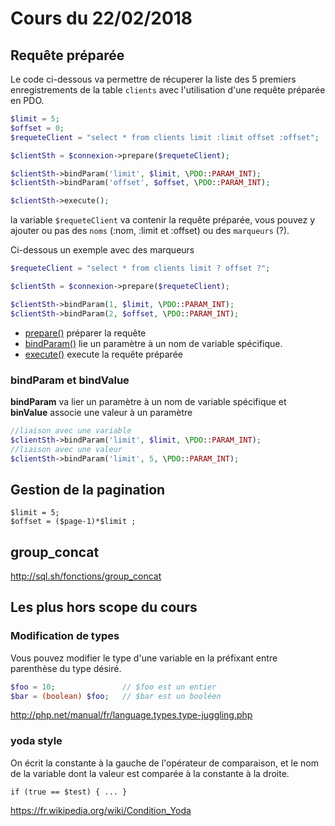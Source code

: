 # Cours du 22/02/2018

## Requête préparée

Le code ci-dessous va permettre de récuperer la liste des 5 premiers enregistrements de la table `clients` avec l'utilisation d'une requête préparée en PDO.

```php
$limit = 5;
$offset = 0;
$requeteClient = "select * from clients limit :limit offset :offset";

$clientSth = $connexion->prepare($requeteClient);

$clientSth->bindParam('limit', $limit, \PDO::PARAM_INT);
$clientSth->bindParam('offset', $offset, \PDO::PARAM_INT);

$clientSth->execute();
```
la variable `$requeteClient` va contenir la requête préparée, vous pouvez y ajouter ou pas des `noms` (:nom, :limit et :offset) ou des `marqueurs` (?).

Ci-dessous un exemple avec des marqueurs

```php
$requeteClient = "select * from clients limit ? offset ?";

$clientSth = $connexion->prepare($requeteClient);

$clientSth->bindParam(1, $limit, \PDO::PARAM_INT);
$clientSth->bindParam(2, $offset, \PDO::PARAM_INT);

```

- [prepare()](http://php.net/manual/fr/pdo.prepare.php) préparer la requête
- [bindParam()](http://php.net/manual/fr/pdostatement.bindparam.php) lie un paramètre à un nom de variable spécifique.
- [execute()](http://php.net/manual/fr/pdostatement.execute.php) execute la requête préparée

### bindParam et bindValue
**bindParam** va lier un paramètre à un nom de variable spécifique et **binValue** associe une valeur à un paramètre

```php
//liaison avec une variable
$clientSth->bindParam('limit', $limit, \PDO::PARAM_INT);
//liaison avec une valeur
$clientSth->bindParam('limit', 5, \PDO::PARAM_INT);
```



## Gestion de la pagination


```
$limit = 5;
$offset = ($page-1)*$limit ;
```

## group_concat

http://sql.sh/fonctions/group_concat

## Les plus hors scope du cours

### Modification de types
Vous pouvez modifier le type d'une variable en la préfixant entre parenthèse du type désiré.
```php
$foo = 10;               // $foo est un entier
$bar = (boolean) $foo;   // $bar est un booléen
```

http://php.net/manual/fr/language.types.type-juggling.php


### yoda style
On écrit la constante à la gauche de l'opérateur de comparaison, et le nom de la variable dont la valeur est comparée à la constante à la droite.

```if (true == $test) { ... }```

https://fr.wikipedia.org/wiki/Condition_Yoda
